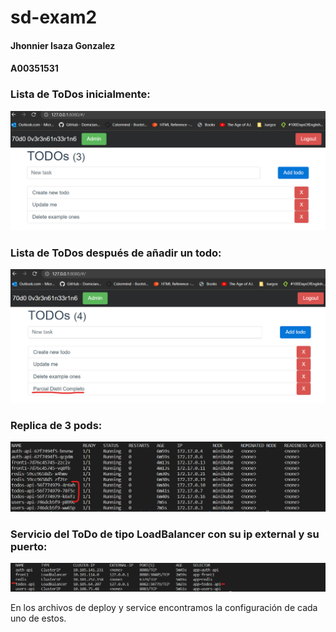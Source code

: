 # sd-exam2

#### Jhonnier Isaza Gonzalez
#### A00351531

### Lista de ToDos inicialmente:
![Image text](https://github.com/Jhonnier20/sd-exam2/blob/main/pruebas/Todos.png)

### Lista de ToDos después de añadir un todo:
![Image text](https://github.com/Jhonnier20/sd-exam2/blob/main/pruebas/ToDo_Aniadido.png)

### Replica de 3 pods:
![Image text](https://github.com/Jhonnier20/sd-exam2/blob/main/pruebas/Replicas_pod.png)

### Servicio del ToDo de tipo LoadBalancer con su ip external y su puerto:
![Image text](https://github.com/Jhonnier20/sd-exam2/blob/main/pruebas/servicio_load_balancer.png)

En los archivos de deploy y service encontramos la configuración de cada uno de estos.
